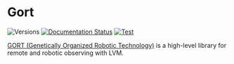 # Gort

![Versions](https://img.shields.io/badge/python->3.11-blue)
[![Documentation Status](https://readthedocs.org/projects/lvmgort/badge/?version=latest)](https://lvmgort.readthedocs.io/en/latest/)
[![Test](https://github.com/sdss/lvmgort/actions/workflows/test.yml/badge.svg)](https://github.com/sdss/lvmgort/actions/workflows/test.yml)
<!-- [![codecov](https://codecov.io/gh/sdss/lvmgort/branch/main/graph/badge.svg)](https://codecov.io/gh/sdss/lvmgort) -->

[GORT (Genetically Organized Robotic Technology)](https://en.wikipedia.org/wiki/Gort_(The_Day_the_Earth_Stood_Still)) is a high-level library for remote and robotic observing with LVM.
